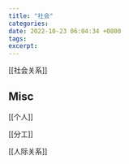 ```yaml
---
title: "社会"
categories: 
date: 2022-10-23 06:04:34 +0800
tags: 
excerpt: 
---
```



[[社会关系]]







## Misc

[[个人]]

[[分工]]

[[人际关系]]




